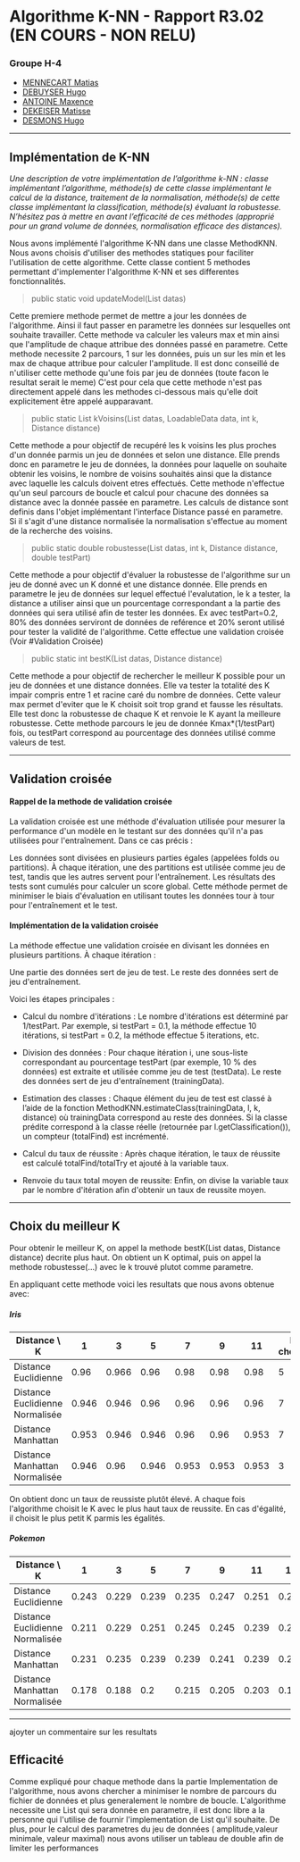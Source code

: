 # Algorithme K-NN - Rapport R3.02 (EN COURS - NON RELU)

### Groupe H-4

-  [MENNECART Matias](mailto:matias.mennecart.etu@univ-lille.fr)
-  [DEBUYSER Hugo](mailto:hugo.debuyser.etu@univ-lille.fr)
-  [ANTOINE Maxence](mailto:maxence.antoine.etu@univ-lille.fr)
-  [DEKEISER Matisse](mailto:matisse.dekeiser.etu@univ-lille.fr)
-  [DESMONS Hugo](mailto:hugo.desmons.etu@univ-lille.fr)


---

## Implémentation de K-NN

*Une description de votre implémentation de l’algorithme k-NN : classe implémentant l’algorithme, méthode(s) de cette classe implémentant le calcul de la distance, traitement de la normalisation, méthode(s) de cette classe implémentant la classification, méthode(s) évaluant la robustesse. N’hésitez
pas à mettre en avant l’efficacité de ces méthodes (approprié pour un grand volume de données, normalisation
efficace des distances).*

Nous avons implémenté l'algorithme K-NN dans une classe MethodKNN. Nous avons choisis d'utiliser des methodes statiques pour faciliter l'utilisation de cette algorithme.
Cette classe contient 5 methodes permettant d'implementer l'algorithme K-NN et ses differentes fonctionnalités.

> public static void updateModel(List<LoadableData> datas)

Cette premiere methode permet de mettre a jour les données de l'algorithme. Ainsi il faut passer en parametre les données sur lesquelles ont souhaite travailler.
Cette methode va calculer les valeurs max et min ainsi que l'amplitude de chaque attribue des données passé en parametre.
Cette methode necessite 2 parcours,  1 sur les données, puis un sur les min et les max de chaque attribue pour calculer l'amplitude. Il est donc conseillé de n'utiliser cette methode qu'une fois par jeu de données (toute facon le resultat serait le meme)
C'est pour cela que cette methode n'est pas directement appelé dans les methodes ci-dessous mais qu'elle doit explicitement être appelé aupparavant.

>  public static List<LoadableData> kVoisins(List<LoadableData> datas, LoadableData data, int k, Distance distance) 
 
Cette methode a pour objectif de recupéré les k voisins les plus proches d'un donnée parmis un jeu de données et selon une distance.
Elle prends donc en parametre le jeu de données, la données pour laquelle on souhaite obtenir les voisins, le nombre de voisins souhaités ainsi que la distance avec laquelle les calculs doivent etres effectués.
Cette methode n'effectue qu'un seul parcours de boucle et calcul pour chacune des données sa distance avec la donnée passée en parametre. Les calculs de distance sont definis dans l'objet implémentant l'interface Distance passé en parametre.
Si il s'agit d'une distance normalisée la normalisation s'effectue au moment de la recherche des voisins.

>public static double robustesse(List<LoadableData> datas, int k, Distance distance, double testPart)


Cette methode a pour objectif d'évaluer la robustesse de l'algorithme sur un jeu de donné avec un K donné et une distance donnée. Elle prends en parametre le jeu de données sur lequel effectué l'evalutation,
le k a tester, la distance a utiliser ainsi que un pourcentage correspondant a la partie des données qui sera utilisé afin de tester les données. Ex avec testPart=0.2, 80% des données serviront de données de reférence et 20% seront utilisé pour tester la 
validité de l'algorithme. Cette effectue une validation croisée (Voir #Validation Croisée)


> public static int bestK(List<LoadableData> datas, Distance distance)

Cette methode a pour objectif de rechercher le meilleur K possible pour un jeu de données et une distance données.
Elle va tester la totalité des K impair compris entre 1 et racine caré du nombre de données. Cette valeur max permet d'eviter que le K choisit soit trop grand et
fausse les résultats. Elle test donc la robustesse de chaque K et renvoie le K ayant la meilleure robustesse. Cette methode parcours le jeu de donnée Kmax*(1/testPart) fois, ou testPart correspond au pourcentage des données utilisé comme valeurs de test.


---

## Validation croisée


#### Rappel de la methode de validation croisée

La validation croisée est une méthode d'évaluation utilisée pour mesurer la performance d'un modèle en le testant sur des données qu'il n'a pas utilisées pour l'entraînement. Dans ce cas précis :

Les données sont divisées en plusieurs parties égales (appelées folds ou partitions).
À chaque itération, une des partitions est utilisée comme jeu de test, tandis que les autres servent pour l'entraînement.
Les résultats des tests sont cumulés pour calculer un score global.
Cette méthode permet de minimiser le biais d'évaluation en utilisant toutes les données tour à tour pour l'entraînement et le test.

#### Implémentation de la validation croisée


La méthode effectue une validation croisée en divisant les données en plusieurs partitions. À chaque itération :

Une partie des données sert de jeu de test.
Le reste des données sert de jeu d'entraînement.

Voici les étapes principales :

- Calcul du nombre d'itérations :
Le nombre d'itérations est déterminé par
1/testPart. Par exemple, si testPart = 0.1, la méthode effectue 10 itérations, si testPart = 0.2, la méthode effectue 5 iterations, etc.

- Division des données :
Pour chaque itération i, une sous-liste correspondant au pourcentage testPart (par exemple, 10 % des données) est extraite et utilisée comme jeu de test (testData).
Le reste des données sert de jeu d'entraînement (trainingData).

- Estimation des classes :
Chaque élément du jeu de test est classé à l’aide de la fonction MethodKNN.estimateClass(trainingData, l, k, distance) où trainingData correspond au reste des données.
Si la classe prédite correspond à la classe réelle (retournée par l.getClassification()), un compteur (totalFind) est incrémenté.

- Calcul du taux de réussite :
Après chaque itération, le taux de réussite est calculé totalFind/totalTry et ajouté à la variable taux.
- Renvoie du taux total moyen de reussite: Enfin, on divise la variable taux par le nombre d'itération afin d'obtenir un taux de reussite moyen.
---

## Choix du meilleur K


Pour obtenir le meilleur K, on appel la methode bestK(List<LoadableData> datas, Distance distance) decrite plus haut. On obtient un K optimal, puis on appel la methode robustesse(...) avec le k trouvé plutot comme parametre.

En appliquant cette methode voici les resultats que nous avons obtenue avec:

##### Iris



| Distance \ K                    | 1     | 3   | 5 | 7 | 9 | 11    | K choisit |
|---------------------------------|-------|-------|-------|-------|-------|-------|----|
| Distance Euclidienne            | 0.96  | 0.966 | 0.96 | 0.98 | 0.98 | 0.98 | 5 |
| Distance Euclidienne Normalisée | 0.946 | 0.946 | 0.96 |  0.96  | 0.96 | 0.96 | 7 |
| Distance Manhattan | 0.953 | 0.946 | 0.946 | 0.96 | 0.96 | 0.953 | 7 |
| Distance Manhattan Normalisée | 0.946 | 0.96 | 0.946 | 0.953 | 0.953 | 0.953 | 3 | 

On obtient donc un taux de reussiste plutôt élevé. A chaque fois l'algorithme choisit le K avec le plus haut taux de reussite. En cas d'égalité, il choisit le plus petit K parmis les égalités.

##### Pokemon

| Distance \ K                    | 1     | 3   | 5 | 7 | 9 | 11 |  13 | 15 | 17 | 19 | 21  | K choisit |
|---------------------------------|-------|-------|-------|-------|-------|-------|----|----|----|----|----|----|
| Distance Euclidienne | 0.243 | 0.229 | 0.239 | 0.235 | 0.247 | 0.251 | 0.237 | 0.225 | 0.215 | 0.205 | 0.2 | 11 |
| Distance Euclidienne Normalisée | 0.211 |  0.229 | 0.251 | 0.245 | 0.245 | 0.239 | 0.245 | 0.243 | 0.237 | 0.239 | 0.225 | 5 |
| Distance Manhattan | 0.231 | 0.235 | 0.239 | 0.239 | 0.241 | 0.239 | 0.237 | 0.235 | 0.233 | 0.207 | 0.201 | 9 |
| Distance Manhattan Normalisée | 0.178 | 0.188 | 0.2 | 0.215 | 0.205 | 0.203 | 0.194 | 0.190 | 0.184 | 0.180 | 0.190 | 7 |
---

ajoyter un commentaire sur les resultats

## Efficacité

Comme expliqué pour chaque methode dans la partie Implementation de l'algorithme, nous avons chercher a minimiser le nombre de parcours du fichier de données et plus generalement le nombre de boucle.
L'algorithme necessite une List qui sera donnée en parametre, il est donc libre a la personne qui l'utilise de fournir l'implementation de List qu'il souhaite. De plus, pour le calcul des parametres du jeu de données (
amplitude,valeur minimale, valeur maximal) nous avons utiliser un tableau de double afin de limiter les performances